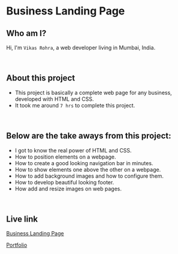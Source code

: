 # Business Landing Page

## Who am I?
Hi, I'm `Vikas Rohra`, a web developer living in Mumbai, India.

<br />

## About this project
 - This project is basically a complete web page for any business, developed with HTML and CSS.
 - It took me around `7 hrs` to complete this project.

<br />

## Below are the take aways from this project:
 - I got to know the real power of HTML and CSS.
 - How to position elements on a webpage.
 - How to create a good looking navigation bar in minutes.
 - How to show elements one above the other on a webpage.
 - How to add background images and how to configure them.
 - How to develop beautiful looking footer.
 - How add and resize images on web pages.


<br />

## Live link
 [Business Landing Page](https://business-home-page.netlify.app/)
 
 [Portfolio](https://vikasrohra.com/)
